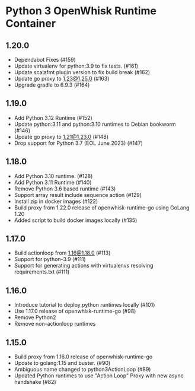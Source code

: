 <!--
#
# Licensed to the Apache Software Foundation (ASF) under one or more
# contributor license agreements.  See the NOTICE file distributed with
# this work for additional information regarding copyright ownership.
# The ASF licenses this file to You under the Apache License, Version 2.0
# (the "License"); you may not use this file except in compliance with
# the License.  You may obtain a copy of the License at
#
#     http://www.apache.org/licenses/LICENSE-2.0
#
# Unless required by applicable law or agreed to in writing, software
# distributed under the License is distributed on an "AS IS" BASIS,
# WITHOUT WARRANTIES OR CONDITIONS OF ANY KIND, either express or implied.
# See the License for the specific language governing permissions and
# limitations under the License.
#
-->

# Python 3 OpenWhisk Runtime Container

## 1.20.0
 - Dependabot Fixes (#159)
 - Update virtualenv for python:3.9 to fix tests. (#161)
 - Update scalafmt plugin version to fix build break (#162)
 - Update go proxy to 1.23@1.25.0 (#163)
 -  Upgrade gradle to 6.9.3 (#164)

## 1.19.0
  - Add Python 3.12 Runtime (#152)
  - Update python:3.11 and python:3.10 runtimes to Debian bookworm (#146)
  - Update go proxy to 1.21@1.23.0 (#148)
  - Drop support for Python 3.7 (EOL June 2023) (#147)

## 1.18.0
  - Add Python 3.10 runtime. (#128)
  - Add Python 3.11 Runtime (#140)
  - Remove Python 3.6 based runtime (#143)
  - Support array result include sequence action (#129)
  - Install zip in docker images (#122)
  - Build proxy from 1.22.0 release of openwhisk-runtime-go using GoLang 1.20
  - Added script to build docker images locally (#135)

## 1.17.0
 - Build actionloop from 1.16@1.18.0 (#113)
 - Support for python-3.9 (#111)
 - Support for generating actions with virtualenvs resolving requirements.txt (#111)

## 1.16.0
  - Introduce tutorial to deploy python runtimes locally (#101)
  - Use 1.17.0 release of openwhisk-runtime-go (#98)
  - Remove Python2
  - Remove non-actionloop runtimes

## 1.15.0
  - Build proxy from 1.16.0 release of openwhisk-runtime-go
  - Update to golang:1.15 and buster. (#90)
  - Ambiguous name changed to python3ActionLoop (#89)
  - Updated Python runtimes to use "Action Loop" Proxy with new async handshake (#82)

